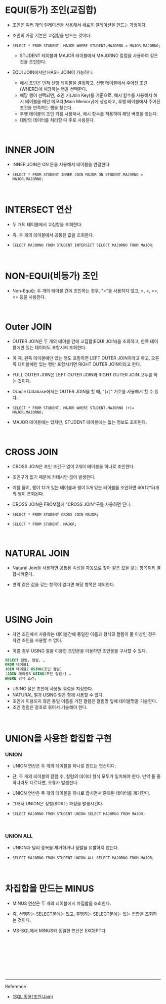 # EQUI(등가) 조인(교집합)

- 조인은 여러 개의 릴레이션을 사용해서 새로운 릴레이션을 만드는 과정이다.

- 조인의 가장 기본은 교집합을 만드는 것이다.

- ``` SELECT * FROM STUDENT, MAJOR WHERE STUDENT.MAJORNO = MAJOR.MAJORNO; ```
  - STUDENT 테이블과 MAJOR 테이블에서 MAJORNO 칼럼을 사용하여 같은 것을 조인한다.
  
- EQUI JOIN에서만 HASH JOIN이 가능하다.
  - 해시 조인은 먼저 선행 테이블을 결정하고, 선행 테이블에서 주어진 조건(WHERE)에 해당하는 행을 선택한다.
  - 해당 행이 선택되면, 조인 키(Join Key)를 기준으로, 해시 함수를 사용해서 해시 테이블을 메인 메모리(Main Memory)에 생성하고, 후행 테이블에서 주어진 조건을 만족하는 행을 찾는다.
  - 후행 테이블의 조인 키를 사용해서, 해시 함수를 적용하여 해당 버킷을 찾는다.
  - 대량의 데이터를 처리할 때 주로 사용된다.

<br/>

# INNER JOIN

- INNER JOIN은 ON 문을 사용해서 테이블을 연결한다.

-  ```SELECT * FROM STUDENT INNER JOIN MAJOR ON STUDENT.MAJORNO = MAJOR.MAJORNO;```

<br/>

# INTERSECT 연산

- 두 개의 테이블에서 교집합을 조회한다.

- 즉, 두 개의 테이블에서 공통된 값을 조회한다.

- ```SELECT MAJORNO FROM STUDENT INTERSECT SELECT MAJORNO FROM MAJOR;```

<br/>

#  NON-EQUI(비등가) 조인

- Non-Equi는 두 개의 테이블 간에 조인하는 경우, "="을 사용하지 않고, >, <, >=, <= 등을 사용한다.

<br/>

# Outer JOIN

- OUTER JOIN은 두 개의 테이블 간에 교집합(EQUI JOIN)을 조회하고, 한쪽 테이블에만 있는 데이터도 포함시켜 조회한다.

- 이 때, 왼쪽 테이블에만 있는 행도 포함하면 LEFT OUTER JOIN이라고 하고, 오른쪽 테이블에만 있는 행만 포함시키면 RIGHT OUTER JOIN이라고 한다.

- FULL OUTER JOIN은 LEFT OUTER JOIN과 RIGHT OUTER JOIN 모두를 하는 것이다.

- Oracle Database에서는 OUTER JOIN을 할 때, "(+)" 기호를 사용해서 할 수 있다.

-  ```SELECT * FROM STUDENT, MAJOR WHERE STUDENT.MAJORNO (+)= MAJOR.MAJORNO;```

- MAJOR 테이블에는 있지만, STUDENT 테이블에는 없는 정보도 조회된다.

<br/>

# CROSS JOIN

- CROSS JOIN은 조인 조건구 없이 2개의 테이블을 하나로 조인한다.

- 조인구가 없기 때문에 카테시안 곱이 발생한다.

- 예를 들어, 행이 12개 있는 테이블과 행이 5개 있는 테이블을 조인하면 60(12*5)개의 행이 조회된다.

- CROSS JOIN은 FROM절에 "CROSS JOIN"구를 사용하면 된다.

- ```SELECT * FROM STUDENT CROSS JOIN MAJOR;```
-  ```SELECT * FROM STUDENT, MAJOR;```

<br/>

# NATURAL JOIN

- Natural Join을 사용하면 공통된 속성을 자동으로 찾아 같은 값을 갖는 항목끼리 결합시켜준다.
  
- 만약 같은 값을 갖는 항목이 없다면 해당 항목은 제외한다.




<br/>

<br/>

# USING Join

- 자연 조인에서 사용하는 테이블간에 동일한 이름과 형식의 컬럼이 둘 이상인 경우 자연 조인을 사용할 수 없다.

- 이럴 경우 USING 절을 이용한 조인문을 이용하면 조인문을 구사할 수 있다.

```sql
SELECT 컬럼, 컬럼, …
FROM 테이블1
JOIN 테이블2 USING(조인 컬럼)
[JOIN 테이블3 USING(조인 컬럼)] …
WHERE 검색 조건;
```

- USING 절은 조인에 사용될 컬럼을 지정한다.
- NATURAL 절과 USING 절은 함께 사용할 수 없다.
- 조인에 이용되지 않은 동일 이름을 가진 컬럼은 컬럼명 앞에 테이블명을 기술한다.
- 조인 컬럼은 괄호로 묶어서 기술해야 한다.

<br/>

# UNION을 사용한 합집합 구현

### UNION

- UNION 연산은 두 개의 테이블을 하나로 만드는 연산이다.

- 단, 두 개의 테이블의 칼럼 수, 칼럼의 데이터 형식 모두가 일치해야 한다. 만약 둘 중 하나라도 다르다면, 오류가 발생한다.

- UNION 연산은 두 개의 테이블을 하나로 합치면서 중복된 데이터를 제거한다.

- 그래서 UNION은 정렬(SORT) 과정을 발생시킨다.

- ```SELECT MAJORNO FROM STUDENT UNION SELECT MAJORNO FROM MAJOR;```

<br/>

### UNION ALL

- UNION과 달리 중복을 제거하거나 정렬을 유발하지 않는다.

- ```SELECT MAJORNO FROM STUDENT UNION ALL SELECT MAJORNO FROM MAJOR;```

<br/>

# 차집합을 만드는 MINUS

- MINUS 연산은 두 개의 테이블에서 차집합을 조회한다.

- 즉, 선행하는 SELECT문에는 있고, 후행하는 SELECT문에는 없는 집합을 조회하는 것이다.

- MS-SQL에서 MINUS와 동일한 연산은 EXCEPT다.



<br/><br/><br/><br/><br/><br/><br/>


---
Reference

- [[SQL 활용]조인(Join)](https://velog.io/@yewon-july/Join)